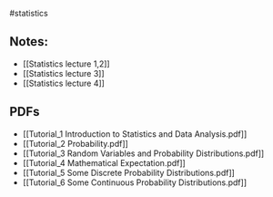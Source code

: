 #statistics
## Notes:
* [[Statistics lecture 1,2]] 
* [[Statistics lecture 3]]
* [[Statistics lecture 4]]
## PDFs
* [[Tutorial_1 Introduction to Statistics and Data Analysis.pdf]]
* [[Tutorial_2 Probability.pdf]]
* [[Tutorial_3 Random Variables and Probability Distributions.pdf]]
* [[Tutorial_4 Mathematical Expectation.pdf]]
* [[Tutorial_5 Some Discrete Probability Distributions.pdf]]
* [[Tutorial_6 Some Continuous Probability Distributions.pdf]]